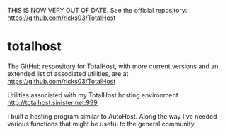 THIS IS NOW VERY OUT OF DATE. See the official repository: https://github.com/ricks03/TotalHost


# totalhost
The GitHub respository for TotalHost, with more current versions and an extended list of associated utilities, are at https://github.com/ricks03/TotalHost

Utilities associated with my TotalHost hosting environment http://totalhost.sinister.net:999

I built a hosting program similar to AutoHost. Along the way I've needed various functions that might be useful to the general community. 


